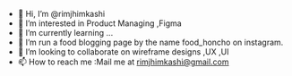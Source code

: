 - 👋 Hi, I’m @rimjhimkashi
- 👀 I’m interested in Product Managing ,Figma
- 🌱 I’m currently learning ...
- 🍔 I’m run a food blogging page by the name food_honcho on instagram.
- 💞️ I’m looking to collaborate on wireframe designs ,UX ,UI
- 📫 How to reach me :Mail me at rimjhimkashi@gmail.com 
<!---
rimjhimkashi/rimjhimkashi is a ✨ special ✨ repository because its `README.md` (this file) appears on your GitHub profile.
You can click the Preview link to take a look at your changes.
--->

